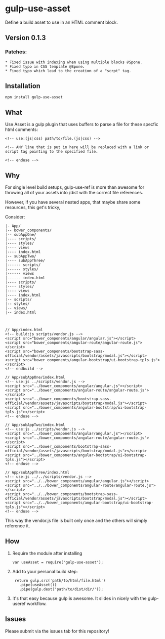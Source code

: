 gulp-use-asset
==============

Define a build asset to use in an HTML comment block.

## Version 0.1.3

### Patches:
    * Fixed issue with indexing when using multiple blocks @Spone.
    * Fixed typo in CSS template @Spone.
    * Fixed typo which lead to the creation of a "scrpt" tag.

## Installation

    npm install gulp-use-asset

## What

Use Asset is a gulp plugin that uses buffers to parse a file for these specfic html comments:

    <!-- use:(js|css) path/to/file.(js|css) -->

    <!-- ANY line that is put in here will be replaced with a link or script tag pointing to the specified file.

    <!-- enduse -->

## Why

For single level build setups, gulp-use-ref is more than awesome for throwing all of your assets into /dist with the correct file
references.

However, if you have several nested apps, that maybe share some resources, this get's tricky,

Consider:

    |- App/
    |-- bower_components/
    |-- subAppOne/
    |---- scripts/
    |---- styles/
    |---- views
    |---- index.html
    |-- subAppTwo/
    |---- subAppThree/
    |------ scripts/
    |------ styles/
    |------ views
    |------ index.html
    |---- scripts/
    |---- styles/
    |---- views
    |---- index.html
    |-- scripts/
    |-- styles/
    |-- views/
    |-- index.html



    // App/index.html
    <!-- build:js scripts/vendor.js -->
    <script src="bower_components/angular/angular.js"></script>
    <script src="bower_components/angular-route/angular-route.js"></script>
    <script src="bower_components/bootstrap-sass-official/vendor/assets/javascripts/bootstrap/modal.js"></script>
    <script src="bower_components/angular-bootstrap/ui-bootstrap-tpls.js"></script>
    <!-- endbuild -->

    // App/subAppOne/index.html
    <!-- use:js ../scripts/vendor.js -->
    <script src="../bower_components/angular/angular.js"></script>
    <script src="../bower_components/angular-route/angular-route.js"></script>
    <script src="../bower_components/bootstrap-sass-official/vendor/assets/javascripts/bootstrap/modal.js"></script>
    <script src="../bower_components/angular-bootstrap/ui-bootstrap-tpls.js"></script>
    <!-- enduse -->

    // App/subAppTwo/index.html
    <!-- use:js ../scripts/vendor.js -->
    <script src="../bower_components/angular/angular.js"></script>
    <script src="../bower_components/angular-route/angular-route.js"></script>
    <script src="../bower_components/bootstrap-sass-official/vendor/assets/javascripts/bootstrap/modal.js"></script>
    <script src="../bower_components/angular-bootstrap/ui-bootstrap-tpls.js"></script>
    <!-- enduse -->

    // App/subAppThree/index.html
    <!-- use:js ../../scripts/vendor.js -->
    <script src="../../bower_components/angular/angular.js"></script>
    <script src="../../bower_components/angular-route/angular-route.js"></script>
    <script src="../../bower_components/bootstrap-sass-official/vendor/assets/javascripts/bootstrap/modal.js"></script>
    <script src="../../bower_components/angular-bootstrap/ui-bootstrap-tpls.js"></script>
    <!-- enduse -->

This way the vendor.js file is built only once and the others will simply reference it.

## How

1. Require the module after installing

    `var useAsset = require('gulp-use-asset');`

2. Add to your personal build step:

        return gulp.src('path/to/html/file.html')
          .pipe(useAsset())
          .pipe(gulp.dest('path/to/dist/dir/'));

3. It's that easy because gulp is awesome. It slides in nicely with the gulp-useref workflow.


## Issues

Please submit via the issues tab for this repository!
